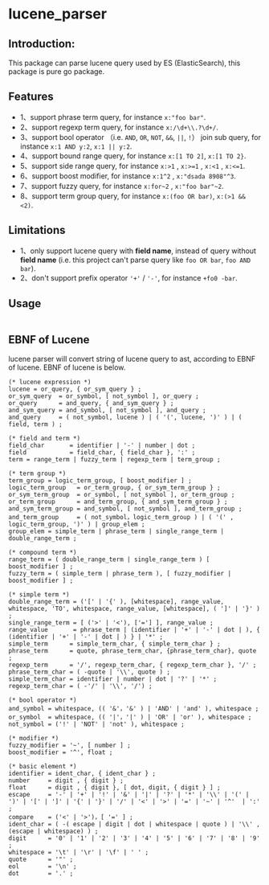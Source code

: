# lucene_parser
## Introduction:
This package can parse lucene query used by ES (ElasticSearch), this package is pure go package.
## Features
- 1、support phrase term query, for instance `x:"foo bar"`.
- 2、support regexp term query, for instance `x:/\d+\\.?\d+/`.
- 3、support bool operator （i.e. `AND`, `OR`, `NOT`, `&&`, `||`, `!`） join sub query, for instance `x:1 AND y:2`, `x:1 || y:2`.
- 4、support bound range query,  for instance `x:[1 TO 2]`, `x:[1 TO 2}`.
- 5、support side range query, for instance `x:>1` , `x:>=1` , `x:<1` , `x:<=1`.
- 6、support boost modifier, for instance `x:1^2` , `x:"dsada 8908"^3`.
- 7、support fuzzy query, for instance `x:for~2` , `x:"foo bar"~2`.
- 8、support term group query, for instance `x:(foo OR bar)`, `x:(>1 && <2)`.

## Limitations
- 1、only support lucene query with **field name**, instead of query without **field name** (i.e. this project can't parse query like `foo OR bar`, `foo AND bar`).
- 2、don't support prefix operator `'+'` / `'-'`, for instance `+fo0 -bar`.

## Usage
```golang

```

## EBNF of Lucene
lucene parser will convert string of lucene query to ast, according to EBNF of lucene. EBNF of lucene is below.

```ebnf
(* lucene expression *)
lucene = or_query, { or_sym_query } ;
or_sym_query  = or_symbol, [ not_symbol ], or_query ;
or_query      = and_query, { and_sym_query } ;
and_sym_query = and_symbol, [ not_symbol ], and_query ;
and_query     = ( not_symbol, lucene ) | ( '(', lucene, ')' ) | ( field, term ) ;

(* field and term *)
field_char       = identifier | '-' | number | dot ;
field            = field_char, { field_char }, ':' ;
term = range_term | fuzzy_term | regexp_term | term_group ;

(* term group *)
term_group = logic_term_group, [ boost_modifier ] ;
logic_term_group   = or_term_group, { or_sym_term_group } ;
or_sym_term_group  = or_symbol, [ not_symbol ], or_term_group ;
or_term_group      = and_term_group, { and_sym_term_group } ;
and_sym_term_group = and_symbol, [ not_symbol ], and_term_group ;
and_term_group     = ( not_symbol，logic_term_group ) | ( '(' , logic_term_group, ')' ) | group_elem ;
group_elem = simple_term | phrase_term | single_range_term | double_range_term ;

(* compound term *)
range_term = ( double_range_term | single_range_term ) [ boost_modifier ] ;
fuzzy_term = ( simple_term | phrase_term ), [ fuzzy_modifier | boost_modifier ] ;

(* simple term *)
double_range_term = ('[' | '{' ), [whitespace], range_value, whitespace, 'TO', whitespace, range_value, [whitespace], ( ']' | '}' ) ;
single_range_term = [ ('>' | '<'), ['='] ], range_value ;
range_value       = phrase_term | (identifier | '+' | '-' | dot | ), { (identifier | '+' | '-' | dot | ) } | '*' ;
simple_term      = simple_term_char, { simple_term_char } ;
phrase_term      = quote, phrase_term_char, {phrase_term_char}, quote ;
regexp_term      = '/', regexp_term_char, { regexp_term_char }, '/' ;
phrase_term_char = ( -quote | '\\', quote ) ;
simple_term_char = identifier | number | dot | '?' | '*' ;
regexp_term_char = ( -'/' | '\\', '/') ;

(* bool operator *)
and_symbol = whitespace, (( '&'，'&' ) | 'AND' | 'and' ), whitespace ;
or_symbol  = whitespace, (( '|'，'|' ) | 'OR' | 'or' ), whitespace ;
not_symbol = ('!' | 'NOT' | 'not' ), whitespace ;

(* modifier *)
fuzzy_modifier = '~', [ number ] ;
boost_modifier = '^', float ;

(* basic element *)
identifier = ident_char, { ident_char } ;
number     = digit , { digit } ;
float      = digit , { digit }, [ dot, digit, { digit } ] ;
escape     = '-' | '+' | '!' | '&' | '|' | '?' | '*' | '\\' | '(' | ')' | '[' | ']' | '{' | '}' | '/' | '<' | '>' | '=' | '~' | '^'  | ':' ;
compare    = ('<' | '>')，[ '=' ] ;
ident_char = ( -( escape | digit | dot | whitespace | quote ) | '\\' , (escape | whitespace) ) ;
digit      = '0' | '1' | '2' | '3' | '4' | '5' | '6' | '7' | '8' | '9' ;
whitespace = '\t' | '\r' | '\f' | ' ' ;
quote      = '"' ;
eol        = '\n' ;
dot        = '.' ;
```

